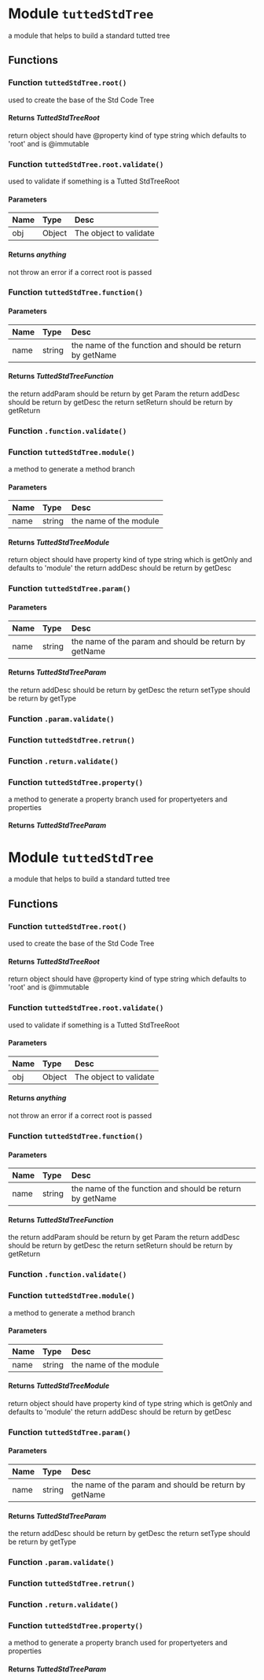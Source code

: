 # Module `tuttedStdTree`
a module that helps to build a standard tutted tree
## Functions
### Function `tuttedStdTree.root()`
used to create the base of the Std Code Tree
#### Returns *TuttedStdTreeRoot*
return object should have @property kind of type string which defaults to 'root' and is @immutable
### Function `tuttedStdTree.root.validate()`
used to validate if something is a Tutted StdTreeRoot
#### Parameters
| Name | Type | Desc |
|:---- |:---- |:---- |
| obj | Object | The object to validate |
#### Returns *anything*
not throw an error if a correct root is passed
### Function `tuttedStdTree.function()`
#### Parameters
| Name | Type | Desc |
|:---- |:---- |:---- |
| name | string | the name of the function and should be return by getName |
#### Returns *TuttedStdTreeFunction*
the return addParam should be return by get Param
the return addDesc should be return by getDesc
the return setReturn should be return by getReturn
### Function `.function.validate()`
### Function `tuttedStdTree.module()`
a method to generate a method branch
#### Parameters
| Name | Type | Desc |
|:---- |:---- |:---- |
| name | string | the name of the module |
#### Returns *TuttedStdTreeModule*
return object should have property kind of type string which is getOnly and defaults to 'module'
the return addDesc should be return by getDesc
### Function `tuttedStdTree.param()`
#### Parameters
| Name | Type | Desc |
|:---- |:---- |:---- |
| name | string | the name of the param and should be return by getName |
#### Returns *TuttedStdTreeParam*
the return addDesc should be return by getDesc
the return setType should be return by getType
### Function `.param.validate()`
### Function `tuttedStdTree.retrun()`
### Function `.return.validate()`
### Function `tuttedStdTree.property()`
a method to generate a property branch used for propertyeters and properties
#### Returns *TuttedStdTreeParam*
# Module `tuttedStdTree`
a module that helps to build a standard tutted tree
## Functions
### Function `tuttedStdTree.root()`
used to create the base of the Std Code Tree
#### Returns *TuttedStdTreeRoot*
return object should have @property kind of type string which defaults to 'root' and is @immutable
### Function `tuttedStdTree.root.validate()`
used to validate if something is a Tutted StdTreeRoot
#### Parameters
| Name | Type | Desc |
|:---- |:---- |:---- |
| obj | Object | The object to validate |
#### Returns *anything*
not throw an error if a correct root is passed
### Function `tuttedStdTree.function()`
#### Parameters
| Name | Type | Desc |
|:---- |:---- |:---- |
| name | string | the name of the function and should be return by getName |
#### Returns *TuttedStdTreeFunction*
the return addParam should be return by get Param
the return addDesc should be return by getDesc
the return setReturn should be return by getReturn
### Function `.function.validate()`
### Function `tuttedStdTree.module()`
a method to generate a method branch
#### Parameters
| Name | Type | Desc |
|:---- |:---- |:---- |
| name | string | the name of the module |
#### Returns *TuttedStdTreeModule*
return object should have property kind of type string which is getOnly and defaults to 'module'
the return addDesc should be return by getDesc
### Function `tuttedStdTree.param()`
#### Parameters
| Name | Type | Desc |
|:---- |:---- |:---- |
| name | string | the name of the param and should be return by getName |
#### Returns *TuttedStdTreeParam*
the return addDesc should be return by getDesc
the return setType should be return by getType
### Function `.param.validate()`
### Function `tuttedStdTree.retrun()`
### Function `.return.validate()`
### Function `tuttedStdTree.property()`
a method to generate a property branch used for propertyeters and properties
#### Returns *TuttedStdTreeParam*
